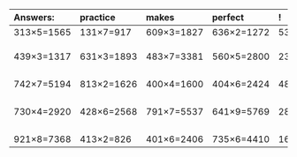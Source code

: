 | Answers: | practice | makes | perfect | ! |
| :--- | :--- | :--- | :--- | :--- |
| 313×5=1565 | 131×7=917 | 609×3=1827 | 636×2=1272 | 533×9=4797 | 
|   |   |   |   |   | 
|   |   |   |   |   | 
|   |   |   |   |   | 
| 439×3=1317 | 631×3=1893 | 483×7=3381 | 560×5=2800 | 235×7=1645 | 
|   |   |   |   |   | 
|   |   |   |   |   | 
|   |   |   |   |   | 
|   |   |   |   |   | 
| 742×7=5194 | 813×2=1626 | 400×4=1600 | 404×6=2424 | 484×9=4356 | 
|   |   |   |   |   | 
|   |   |   |   |   | 
|   |   |   |   |   | 
|   |   |   |   |   | 
| 730×4=2920 | 428×6=2568 | 791×7=5537 | 641×9=5769 | 289×7=2023 | 
|   |   |   |   |   | 
|   |   |   |   |   | 
|   |   |   |   |   | 
|   |   |   |   |   | 
| 921×8=7368 | 413×2=826 | 401×6=2406 | 735×6=4410 | 167×7=1169 | 
